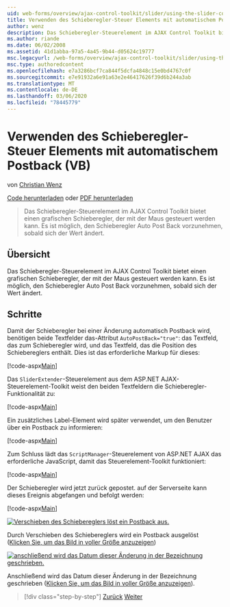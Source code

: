 ```yaml
---
uid: web-forms/overview/ajax-control-toolkit/slider/using-the-slider-control-with-auto-postback-vb
title: Verwenden des Schieberegler-Steuer Elements mit automatischem Postback (VB) | Microsoft-Dokumentation
author: wenz
description: Das Schieberegler-Steuerelement im AJAX Control Toolkit bietet einen grafischen Schieberegler, der mit der Maus gesteuert werden kann. Es ist möglich, den Schieberegler wiederherzustellen...
ms.author: riande
ms.date: 06/02/2008
ms.assetid: 41d1abba-97a5-4a45-9b44-d05624c19777
msc.legacyurl: /web-forms/overview/ajax-control-toolkit/slider/using-the-slider-control-with-auto-postback-vb
msc.type: authoredcontent
ms.openlocfilehash: e7a3286bcf7ca844f5dcfa4848c15e0bd4767c0f
ms.sourcegitcommit: e7e91932a6e91a63e2e46417626f39d6b244a3ab
ms.translationtype: MT
ms.contentlocale: de-DE
ms.lasthandoff: 03/06/2020
ms.locfileid: "78445779"
---
```

# <a name="using-the-slider-control-with-auto-postback-vb"></a>Verwenden des Schieberegler-Steuer Elements mit automatischem Postback (VB)

von [Christian Wenz](https://github.com/wenz)

[Code herunterladen](https://download.microsoft.com/download/9/3/f/93f8daea-bebd-4821-833b-95205389c7d0/Slider1.vb.zip) oder [PDF herunterladen](https://download.microsoft.com/download/b/6/a/b6ae89ee-df69-4c87-9bfb-ad1eb2b23373/slider1VB.pdf)

> Das Schieberegler-Steuerelement im AJAX Control Toolkit bietet einen grafischen Schieberegler, der mit der Maus gesteuert werden kann. Es ist möglich, den Schieberegler Auto Post Back vorzunehmen, sobald sich der Wert ändert.

## <a name="overview"></a>Übersicht

Das Schieberegler-Steuerelement im AJAX Control Toolkit bietet einen grafischen Schieberegler, der mit der Maus gesteuert werden kann. Es ist möglich, den Schieberegler Auto Post Back vorzunehmen, sobald sich der Wert ändert.

## <a name="steps"></a>Schritte

Damit der Schieberegler bei einer Änderung automatisch Postback wird, benötigen beide Textfelder das-Attribut `AutoPostBack="true"`: das Textfeld, das zum Schieberegler wird, und das Textfeld, das die Position des Schiebereglers enthält. Dies ist das erforderliche Markup für dieses:

[!code-aspx[Main](using-the-slider-control-with-auto-postback-vb/samples/sample1.aspx)]

Das `SliderExtender`-Steuerelement aus dem ASP.NET AJAX-Steuerelement-Toolkit weist den beiden Textfeldern die Schieberegler-Funktionalität zu:

[!code-aspx[Main](using-the-slider-control-with-auto-postback-vb/samples/sample2.aspx)]

Ein zusätzliches Label-Element wird später verwendet, um den Benutzer über ein Postback zu informieren:

[!code-aspx[Main](using-the-slider-control-with-auto-postback-vb/samples/sample3.aspx)]

Zum Schluss lädt das `ScriptManager`-Steuerelement von ASP.NET AJAX das erforderliche JavaScript, damit das Steuerelement-Toolkit funktioniert:

[!code-aspx[Main](using-the-slider-control-with-auto-postback-vb/samples/sample4.aspx)]

Der Schieberegler wird jetzt zurück gepostet. auf der Serverseite kann dieses Ereignis abgefangen und befolgt werden:

[!code-aspx[Main](using-the-slider-control-with-auto-postback-vb/samples/sample5.aspx)]

[![Verschieben des Schiebereglers löst ein Postback aus.](using-the-slider-control-with-auto-postback-vb/_static/image2.png)](using-the-slider-control-with-auto-postback-vb/_static/image1.png)

Durch Verschieben des Schiebereglers wird ein Postback ausgelöst ([Klicken Sie, um das Bild in voller Größe anzuzeigen](using-the-slider-control-with-auto-postback-vb/_static/image3.png))

[![anschließend wird das Datum dieser Änderung in der Bezeichnung geschrieben.](using-the-slider-control-with-auto-postback-vb/_static/image5.png)](using-the-slider-control-with-auto-postback-vb/_static/image4.png)

Anschließend wird das Datum dieser Änderung in der Bezeichnung geschrieben ([Klicken Sie, um das Bild in voller Größe anzuzeigen](using-the-slider-control-with-auto-postback-vb/_static/image6.png)).

> [!div class="step-by-step"]
> [Zurück](databinding-the-slider-control-cs.md)
> [Weiter](databinding-the-slider-control-vb.md)
